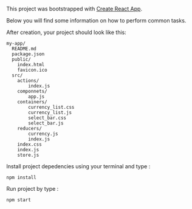 This project was bootstrapped with [Create React App](https://github.com/facebookincubator/create-react-app).

Below you will find some information on how to perform common tasks.<br>

After creation, your project should look like this:

```
my-app/
  README.md
  package.json
  public/
    index.html
    favicon.ico
  src/
    actions/
        index.js
    componnets/
        app.js
    containers/
        currency_list.css
        currency_list.js
        select_bar.css
        select_bar.js
    reducers/
        currency.js
        index.js
    index.css
    index.js
    store.js
```
Install project depedencies using your terminal and type :

```
npm install
```

Run project by type :
```
npm start
```
